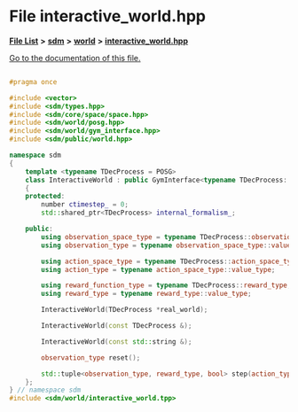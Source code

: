 
# File interactive\_world.hpp

[**File List**](files.md) **>** [**sdm**](dir_ae1b8d8c3d2627954ba53c22978558f0.md) **>** [**world**](dir_414fa79a2aeb4aba632c04a0d3a53fff.md) **>** [**interactive\_world.hpp**](interactive__world_8hpp.md)

[Go to the documentation of this file.](interactive__world_8hpp.md) 


````cpp

#pragma once

#include <vector>
#include <sdm/types.hpp>
#include <sdm/core/space/space.hpp>
#include <sdm/world/posg.hpp>
#include <sdm/world/gym_interface.hpp>
#include <sdm/public/world.hpp>

namespace sdm
{
    template <typename TDecProcess = POSG>
    class InteractiveWorld : public GymInterface<typename TDecProcess::observation_space_type, typename TDecProcess::action_space_type, typename TDecProcess::reward_function_type>
    {
    protected:
        number ctimestep_ = 0;
        std::shared_ptr<TDecProcess> internal_formalism_;

    public:
        using observation_space_type = typename TDecProcess::observation_space_type;
        using observation_type = typename observation_space_type::value_type;

        using action_space_type = typename TDecProcess::action_space_type;
        using action_type = typename action_space_type::value_type;

        using reward_function_type = typename TDecProcess::reward_type;
        using reward_type = typename reward_type::value_type;

        InteractiveWorld(TDecProcess *real_world);

        InteractiveWorld(const TDecProcess &);

        InteractiveWorld(const std::string &);

        observation_type reset();

        std::tuple<observation_type, reward_type, bool> step(action_type ja); 
    };
} // namespace sdm
#include <sdm/world/interactive_world.tpp>
````

